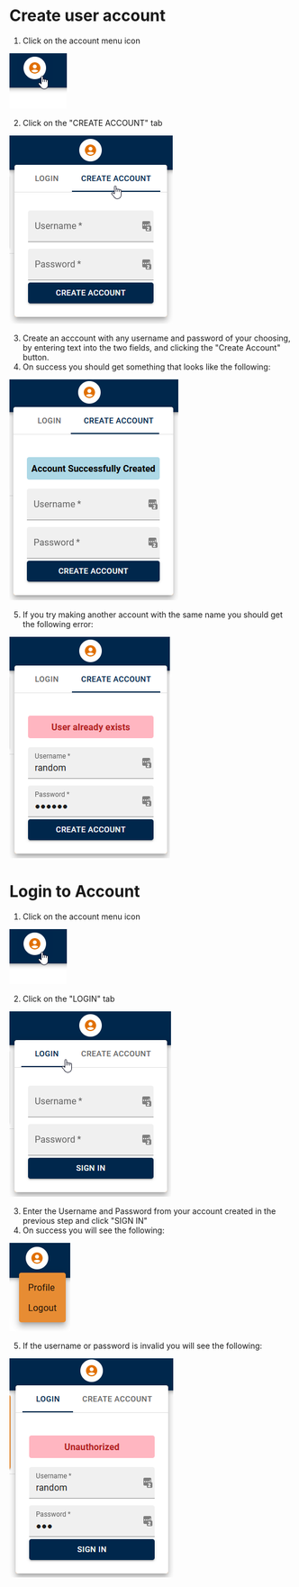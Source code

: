 # Create user account
1. Click on the account menu icon

![Account Menu](./images/account_menu_icon.png)

2. Click on the "CREATE ACCOUNT" tab

![Create Account Tab](./images/creat_account_tab.png)

3. Create an acccount with any username and password of your choosing, by entering text into the two fields, and clicking the "Create Account" button.
4. On success you should get something that looks like the following:

![Account Success](./images/account_success.png)

5. If you try making another account with the same name you should get the following error:

![Account Failure](./images/account_failure.png)

# Login to Account
1. Click on the account menu icon

![Account Menu](./images/account_menu_icon.png)

2. Click on the "LOGIN" tab

![Login Tab](./images/login_tab.png)

3. Enter the Username and Password from your account created in the previous step and click "SIGN IN"
4. On success you will see the following:

![Account Menu](./images/account_menu.png)

5. If the username or password is invalid you will see the following:

![Invalid Login](./images/invalid_login.png)